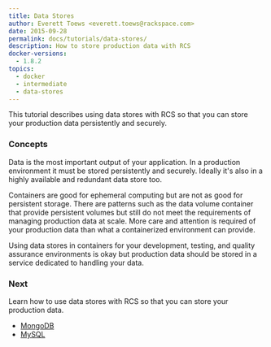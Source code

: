```yaml
---
title: Data Stores
author: Everett Toews <everett.toews@rackspace.com>
date: 2015-09-28
permalink: docs/tutorials/data-stores/
description: How to store production data with RCS
docker-versions:
  - 1.8.2
topics:
  - docker
  - intermediate
  - data-stores
---
```


This tutorial describes using data stores with RCS so that you can store your production data persistently and securely.

### Concepts

Data is the most important output of your application. In a production environment it must be stored persistently and securely. Ideally it's also in a highly available and redundant data store too.

Containers are good for ephemeral computing but are not as good for persistent storage. There are patterns such as the data volume container that provide persistent volumes but still do not meet the requirements of managing production data at scale. More care and attention is required of your production data than what a containerized environment can provide.

Using data stores in containers for your development, testing, and quality assurance environments is okay but production data should be stored in a service dedicated to handling your data.

### Next

Learn how to use data stores with RCS so that you can store your production data.

* [MongoDB](data-stores-mongo)
* [MySQL](TODO)
